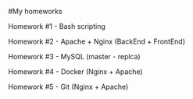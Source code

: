 #My homeworks 

Homework #1 - Bash scripting

Homework #2 - Apache + Nginx (BackEnd + FrontEnd)

Homework #3 - MySQL (master - replca)

Homework #4 - Docker (Nginx + Apache)

Homework #5 - Git (Nginx + Apache)



